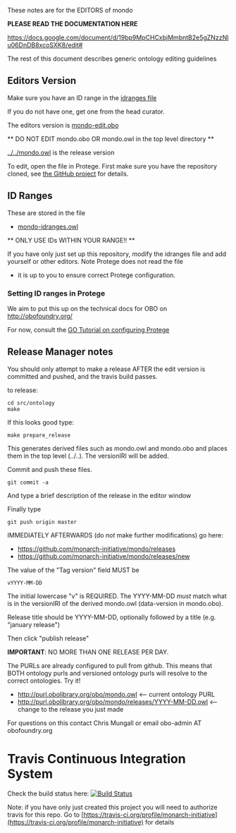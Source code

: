 These notes are for the EDITORS of mondo

**PLEASE READ THE DOCUMENTATION HERE**

https://docs.google.com/document/d/19bp9MpCHCxbjMmbntB2e5gZNzzNlu06DnDB8xcoSXK8/edit#

The rest of this document describes generic ontology editing guidelines

## Editors Version

Make sure you have an ID range in the [idranges file](mondo-idranges.owl)

If you do not have one, get one from the head curator.

The editors version is [mondo-edit.obo](mondo-edit.obo)

** DO NOT EDIT mondo.obo OR mondo.owl in the top level directory **

[../../mondo.owl](../../mondo.owl) is the release version

To edit, open the file in Protege. First make sure you have the repository cloned, see [the GitHub project](https://github.com/monarch-initiative/mondo) for details.

## ID Ranges

These are stored in the file

 * [mondo-idranges.owl](mondo-idranges.owl)

** ONLY USE IDs WITHIN YOUR RANGE!! **

If you have only just set up this repository, modify the idranges file
and add yourself or other editors. Note Protege does not read the file
- it is up to you to ensure correct Protege configuration.


### Setting ID ranges in Protege

We aim to put this up on the technical docs for OBO on http://obofoundry.org/

For now, consult the [GO Tutorial on configuring Protege](http://go-protege-tutorial.readthedocs.io/en/latest/Entities.html#new-entities)


## Release Manager notes

You should only attempt to make a release AFTER the edit version is
committed and pushed, and the travis build passes.

to release:

    cd src/ontology
    make

If this looks good type:

    make prepare_release

This generates derived files such as mondo.owl and mondo.obo and places
them in the top level (../..). The versionIRI will be added.

Commit and push these files.

    git commit -a

And type a brief description of the release in the editor window

Finally type

    git push origin master

IMMEDIATELY AFTERWARDS (do *not* make further modifications) go here:

 * https://github.com/monarch-initiative/mondo/releases
 * https://github.com/monarch-initiative/mondo/releases/new

The value of the "Tag version" field MUST be

    vYYYY-MM-DD

The initial lowercase "v" is REQUIRED. The YYYY-MM-DD *must* match
what is in the versionIRI of the derived mondo.owl (data-version in
mondo.obo).

Release title should be YYYY-MM-DD, optionally followed by a title (e.g. "january release")

Then click "publish release"

__IMPORTANT__: NO MORE THAN ONE RELEASE PER DAY.

The PURLs are already configured to pull from github. This means that
BOTH ontology purls and versioned ontology purls will resolve to the
correct ontologies. Try it!

 * http://purl.obolibrary.org/obo/mondo.owl <-- current ontology PURL
 * http://purl.obolibrary.org/obo/mondo/releases/YYYY-MM-DD.owl <-- change to the release you just made

For questions on this contact Chris Mungall or email obo-admin AT obofoundry.org

# Travis Continuous Integration System

Check the build status here: [![Build Status](https://travis-ci.org/monarch-initiative/mondo.svg?branch=master)](https://travis-ci.org/monarch-initiative/mondo)

Note: if you have only just created this project you will need to authorize travis for this repo. Go to [https://travis-ci.org/profile/monarch-initiative](https://travis-ci.org/profile/monarch-initiative) for details

